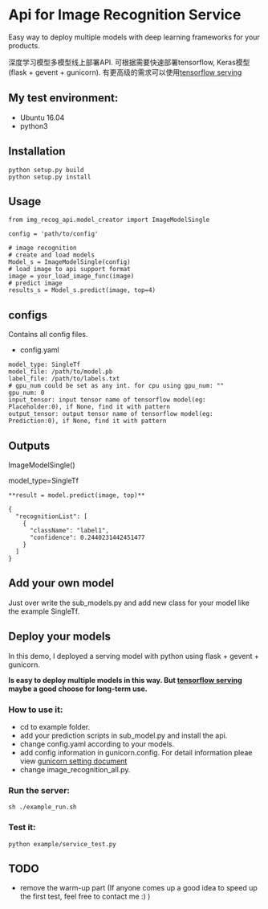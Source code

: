 # Api for Image Recognition Service
Easy way to deploy multiple models with deep learning frameworks for your products.

深度学习模型多模型线上部署API. 可根据需要快速部署tensorflow, Keras模型(flask + gevent + gunicorn). 有更高级的需求可以使用[tensorflow serving](https://www.tensorflow.org/serving/)

## My test environment:
- Ubuntu 16.04
- python3


## Installation

    python setup.py build
    python setup.py install

## Usage

    from img_recog_api.model_creator import ImageModelSingle

    config = 'path/to/config'

    # image recognition
    # create and load models
    Model_s = ImageModelSingle(config)
    # load image to api support format
    image = your_load_image_func(image)
    # predict image
    results_s = Model_s.predict(image, top=4)

## configs
Contains all config files.
- config.yaml
```
model_type: SingleTf
model_file: /path/to/model.pb
label_file: /path/to/labels.txt
# gpu_num could be set as any int. for cpu using gpu_num: ""
gpu_num: 0
input_tensor: input tensor name of tensorflow model(eg: Placeholder:0), if None, find it with pattern
output_tensor: output tensor name of tensorflow model(eg: Prediction:0), if None, find it with pattern
```

## Outputs

ImageModelSingle()

model_type=SingleTf

    **result = model.predict(image, top)**

    {
      "recognitionList": [
        {
          "className": "label1",
          "confidence": 0.2440231442451477
        }
      ]
    }


## Add your own model
Just over write the sub_models.py and add new class for your model like the example SingleTf.

## Deploy your models

In this demo, I deployed a serving model with python using flask + gevent + gunicorn.

**Is easy to deploy multiple models in this way. But [tensorflow serving](https://www.tensorflow.org/serving/) maybe a good choose for long-term use.**

### How to use it:
- cd to example folder.
- add your prediction scripts in sub_model.py and install the api.
- change config.yaml according to your models.
- add config information in gunicorn.config. For detail information pleae view [gunicorn setting document](http://docs.gunicorn.org/en/latest/settings.html)
- change image_recognition_all.py.


### Run the server:
    sh ./example_run.sh

### Test it:
    python example/service_test.py

## TODO
- remove the warm-up part (If anyone comes up a good idea to speed up the first test, feel free to contact me :) )
